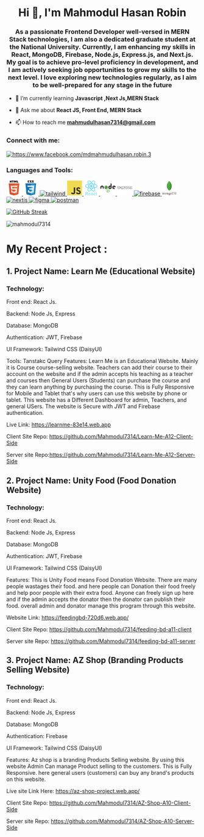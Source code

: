 
<p><img align="center" src="https://i.ibb.co/cF1Spyn/Navy-Blue-Geometric-Technology-Linked-In-Banner.jpg" alt="" height="" width="1280" /></a></p>


<h1 align="center">Hi 👋, I'm Mahmodul Hasan Robin</h1>
<h3 align="center">As a passionate Frontend Developer well-versed in MERN Stack technologies, I am also a dedicated graduate student at the National University. Currently, 
I am enhancing my skills in React, MongoDB, Firebase, Node.js, Express.js, and Next.js. My goal is to achieve pro-level proficiency in development,
 and I am actively seeking job opportunities to grow my skills to the next level. I love exploring new technologies regularly,
 as I aim to be well-prepared for any stage in the future</h3>

- 🌱 I’m currently learning **Javascript ,Next Js,MERN Stack**

- 💬 Ask me about **React JS, Front End, MERN Stack**

- 📫 How to reach me **mahmudulhasan7314@gmail.com**

<h3 align="left">Connect with me:</h3>
<p align="left">
<a href="https://fb.com/https://www.facebook.com/mdmahmudulhasan.robin.3" target="blank"><img align="center" src="https://raw.githubusercontent.com/rahuldkjain/github-profile-readme-generator/master/src/images/icons/Social/facebook.svg" alt="https://www.facebook.com/mdmahmudulhasan.robin.3" height="30" width="40" /></a>

</p>

<h3 align="left">Languages and Tools:</h3>
<p align="left"> <a href="https://www.w3.org/html/" target="_blank" rel="noreferrer"> <img src="https://raw.githubusercontent.com/devicons/devicon/master/icons/html5/html5-original-wordmark.svg" alt="html5" width="40" height="40"/> </a>
 <a href="https://www.w3schools.com/css/" target="_blank" rel="noreferrer"> <img src="https://raw.githubusercontent.com/devicons/devicon/master/icons/css3/css3-original-wordmark.svg" alt="css3" width="40" height="40"/> </a>
 <a href="https://tailwindcss.com/" target="_blank" rel="noreferrer"> <img src="https://www.vectorlogo.zone/logos/tailwindcss/tailwindcss-icon.svg" alt="tailwind" width="40" height="40"/> </a>
  <a href="https://developer.mozilla.org/en-US/docs/Web/JavaScript" target="_blank" rel="noreferrer"> <img src="https://raw.githubusercontent.com/devicons/devicon/master/icons/javascript/javascript-original.svg" alt="javascript" width="40" height="40"/> </a>
  <a href="https://reactjs.org/" target="_blank" rel="noreferrer"> <img src="https://raw.githubusercontent.com/devicons/devicon/master/icons/react/react-original-wordmark.svg" alt="react" width="40" height="40"/> </a> 
  <a href="https://nodejs.org" target="_blank" rel="noreferrer"> <img src="https://raw.githubusercontent.com/devicons/devicon/master/icons/nodejs/nodejs-original-wordmark.svg" alt="nodejs" width="40" height="40"/> </a>
  <a href="https://expressjs.com" target="_blank" rel="noreferrer"> <img src="https://raw.githubusercontent.com/devicons/devicon/master/icons/express/express-original-wordmark.svg" alt="express" width="40" height="40"/> </a>
  <a href="https://firebase.google.com/" target="_blank" rel="noreferrer"> <img src="https://www.vectorlogo.zone/logos/firebase/firebase-icon.svg" alt="firebase" width="40" height="40"/> </a>  <a href="https://www.mongodb.com/" target="_blank" rel="noreferrer"> <img src="https://raw.githubusercontent.com/devicons/devicon/master/icons/mongodb/mongodb-original-wordmark.svg" alt="mongodb" width="40" height="40"/> </a> <a href="https://nextjs.org/" target="_blank" rel="noreferrer"> <img src="https://cdn.worldvectorlogo.com/logos/nextjs-2.svg" alt="nextjs" width="40" height="40"/> </a> 
  <a href="https://www.figma.com/" target="_blank" rel="noreferrer"> <img src="https://www.vectorlogo.zone/logos/figma/figma-icon.svg" alt="figma" width="40" height="40"/> </a> <a href="https://postman.com" target="_blank" rel="noreferrer"> <img src="https://www.vectorlogo.zone/logos/getpostman/getpostman-icon.svg" alt="postman" width="40" height="40"/> </a>  </p>
  <a href="https://git.io/streak-stats"><img src="https://github-readme-streak-stats.herokuapp.com?user=Mahmodul7314&theme=dracula" alt="GitHub Streak" /></a>

<p><img align="center" src="https://github-readme-stats.vercel.app/api/top-langs?username=mahmodul7314&show_icons=true&locale=en&layout=compact" alt="mahmodul7314" /></p>




# My Recent Project :
## 1. Project Name: Learn Me (Educational Website)
### Technology: 
Front end: React Js.

Backend: Node Js, Express

Database: MongoDB

Authentication: JWT, Firebase

UI Framework: Tailwind CSS (DaisyUI)

Tools: Tanstakc Query
Features: Learn Me is an Educational Website. Mainly it is Course course-selling website.
Teachers can add their course to their account on the website and if the admin accepts his teaching 
as a teacher and courses then General Users (Students) can purchase the course and they can learn anything by purchasing the course.
This is Fully Responsive for Mobile and Tablet that's why users can use this website by phone or tablet.
This website has a Different Dashboard for admin, Teachers, and general USers.
The website is Secure with JWT and Firebase authentication.

Live Link: https://learnme-83e14.web.app

Client Site Repo: https://github.com/Mahmodul7314/Learn-Me-A12-Client-Side

Server site Repo:https://github.com/Mahmodul7314/Learn-Me-A12-Server-Side


## 2. Project Name: Unity Food (Food Donation Website)
### Technology: 
Front end: React Js.

Backend: Node Js, Express

Database: MongoDB

Authentication: JWT, Firebase

UI Framework: Tailwind CSS (DaisyUI)

Features: This is Unity Food  means Food Donation Website. There are many people wastages their food.
and here people can Donation their food freely and help poor people with their extra food. Anyone can freely sign up here and if the admin accepts the donator then the donator can publish their food. overall admin and donator manage this program through this website.

Website Link: https://feedingbd-720d6.web.app/

Client Site Repo: https://github.com/Mahmodul7314/feeding-bd-a11-client

Server site Repo: https://github.com/Mahmodul7314/feeding-bd-a11-server


## 3. Project Name: AZ Shop (Branding Products Selling Website)
### Technology: 
Front end: React Js.

Backend: Node Js, Express

Database: MongoDB

Authentication: Firebase

UI Framework: Tailwind CSS (DaisyUI)

Features: Az shop is a branding Products Selling website. By using this website Admin Can manage Product selling to the customers. This is Fully Responsive. here general users (customers) can buy any brand's products on this website.

Live site Link Here: https://az-shop-project.web.app/



Client Site Repo: https://github.com/Mahmodul7314/AZ-Shop-A10-Client-Side

Server site Repo: https://github.com/Mahmodul7314/AZ-Shop-A10-Server-Side

